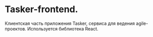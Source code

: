 # Tasker-frontend.

Клиентская часть приложения Tasker, сервиса для ведения agile-проектов. Используется библиотека React.
